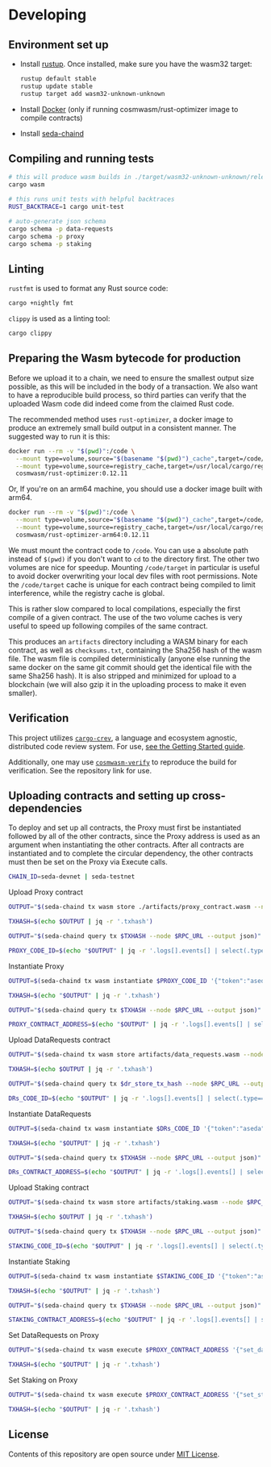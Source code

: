 # Developing


## Environment set up

- Install [rustup][1]. Once installed, make sure you have the wasm32 target:

  ```bash
  rustup default stable
  rustup update stable
  rustup target add wasm32-unknown-unknown
  ```

- Install [Docker][2] (only if running cosmwasm/rust-optimizer image to compile contracts)

- Install [seda-chaind][3]

## Compiling and running tests

```sh
# this will produce wasm builds in ./target/wasm32-unknown-unknown/release
cargo wasm

# this runs unit tests with helpful backtraces
RUST_BACKTRACE=1 cargo unit-test

# auto-generate json schema
cargo schema -p data-requests
cargo schema -p proxy
cargo schema -p staking
```

## Linting

`rustfmt` is used to format any Rust source code:

```bash
cargo +nightly fmt
```

`clippy` is used as a linting tool:

```bash
cargo clippy
```

## Preparing the Wasm bytecode for production

Before we upload it to a chain, we need to ensure the smallest output size possible,
as this will be included in the body of a transaction. We also want to have a
reproducible build process, so third parties can verify that the uploaded Wasm
code did indeed come from the claimed Rust code.

The recommended method uses `rust-optimizer`, a docker image to
produce an extremely small build output in a consistent manner. The suggested way
to run it is this:

```sh
docker run --rm -v "$(pwd)":/code \
  --mount type=volume,source="$(basename "$(pwd)")_cache",target=/code/target \
  --mount type=volume,source=registry_cache,target=/usr/local/cargo/registry \
  cosmwasm/rust-optimizer:0.12.11
```

Or, If you're on an arm64 machine, you should use a docker image built with arm64.
```sh
docker run --rm -v "$(pwd)":/code \
  --mount type=volume,source="$(basename "$(pwd)")_cache",target=/code/target \
  --mount type=volume,source=registry_cache,target=/usr/local/cargo/registry \
  cosmwasm/rust-optimizer-arm64:0.12.11
```

We must mount the contract code to `/code`. You can use a absolute path instead of `$(pwd)` if you don't want to `cd` to the directory first. The other two volumes are nice for speedup. Mounting `/code/target` in particular is useful to avoid docker overwriting your local dev files with root permissions. Note the `/code/target` cache is unique for each contract being compiled to limit interference, while the registry cache is global.

This is rather slow compared to local compilations, especially the first compile of a given contract. The use of the two volume caches is very useful to speed up following compiles of the same contract.

This produces an `artifacts` directory including a WASM binary for each contract, as well as `checksums.txt`, containing the Sha256 hash of the wasm file. The wasm file is compiled deterministically (anyone else running the same docker on the same git commit should get the identical file with the same Sha256 hash). It is also stripped and minimized for upload to a blockchain (we will also gzip it in the uploading process to make it even smaller).

## Verification

This project utilizes [`cargo-crev`](https://github.com/crev-dev/cargo-crev), a language and ecosystem agnostic, distributed code review system. For use, [see the Getting Started guide](https://github.com/crev-dev/cargo-crev/blob/master/cargo-crev/src/doc/getting_started.md).

Additionally, one may use [`cosmwasm-verify`](https://github.com/CosmWasm/cosmwasm-verify) to reproduce the build for verification. See the repository link for use.



## Uploading contracts and setting up cross-dependencies
To deploy and set up all contracts, the Proxy must first be instantiated followed by all of the other contracts, since the Proxy address is used as an argument when instantiating the other contracts. After all contracts are instantiated and to complete the circular dependency, the other contracts must then be set on the Proxy via Execute calls.

```bash
CHAIN_ID=seda-devnet | seda-testnet
```

Upload Proxy contract
```bash
OUTPUT="$(seda-chaind tx wasm store ./artifacts/proxy_contract.wasm --node $RPC_URL --from $DEV_ACCOUNT --gas-prices 0.1aseda --gas auto --gas-adjustment 1.3 -y --output json --chain-id $CHAIN_ID)"

TXHASH=$(echo $OUTPUT | jq -r '.txhash')

OUTPUT="$(seda-chaind query tx $TXHASH --node $RPC_URL --output json)"

PROXY_CODE_ID=$(echo "$OUTPUT" | jq -r '.logs[].events[] | select(.type=="store_code") | .attributes[] | select(.key=="code_id") | .value')
```


Instantiate Proxy
```bash
OUTPUT=$(seda-chaind tx wasm instantiate $PROXY_CODE_ID '{"token":"aseda"}' --no-admin --from $DEV_ACCOUNT --node $RPC_URL --label proxy$PROXY_CODE_ID --gas-prices 0.1aseda --gas auto --gas-adjustment 1.3 -y --output json --chain-id $CHAIN_ID)

TXHASH=$(echo "$OUTPUT" | jq -r '.txhash')

OUTPUT="$(seda-chaind query tx $TXHASH --node $RPC_URL --output json)"

PROXY_CONTRACT_ADDRESS=$(echo "$OUTPUT" | jq -r '.logs[].events[] | select(.type=="instantiate") | .attributes[] | select(.key=="_contract_address") | .value')
```

Upload DataRequests contract
```bash
OUTPUT="$(seda-chaind tx wasm store artifacts/data_requests.wasm --node $RPC_URL --from $DEV_ACCOUNT --gas-prices 0.1aseda --gas auto --gas-adjustment 1.3 -y --output json --chain-id $CHAIN_ID)"

TXHASH=$(echo $OUTPUT | jq -r '.txhash')

OUTPUT="$(seda-chaind query tx $dr_store_tx_hash --node $RPC_URL --output json)"

DRs_CODE_ID=$(echo "$OUTPUT" | jq -r '.logs[].events[] | select(.type=="store_code") | .attributes[] | select(.key=="code_id") | .value')
```

Instantiate DataRequests

```bash
OUTPUT=$(seda-chaind tx wasm instantiate $DRs_CODE_ID '{"token":"aseda", "proxy": "'$PROXY_CONTRACT_ADDRESS'" }' --no-admin --from $DEV_ACCOUNT --node $RPC_URL --label dr$DRs_CODE_ID --gas-prices 0.1aseda --gas auto --gas-adjustment 1.3 -y --output json --chain-id $CHAIN_ID)

TXHASH=$(echo "$OUTPUT" | jq -r '.txhash')

OUTPUT="$(seda-chaind query tx $TXHASH --node $RPC_URL --output json)"

DRs_CONTRACT_ADDRESS=$(echo "$OUTPUT" | jq -r '.logs[].events[] | select(.type=="instantiate") | .attributes[] | select(.key=="_contract_address") | .value')
  ```

Upload Staking contract
```bash
OUTPUT="$(seda-chaind tx wasm store artifacts/staking.wasm --node $RPC_URL --from $DEV_ACCOUNT --gas-prices 0.1aseda --gas auto --gas-adjustment 1.3 -y --output json --chain-id $CHAIN_ID)"

TXHASH=$(echo $OUTPUT | jq -r '.txhash')

OUTPUT="$(seda-chaind query tx $TXHASH --node $RPC_URL --output json)"

STAKING_CODE_ID=$(echo "$OUTPUT" | jq -r '.logs[].events[] | select(.type=="store_code") | .attributes[] | select(.key=="code_id") | .value')
```


Instantiate Staking
```bash
OUTPUT=$(seda-chaind tx wasm instantiate $STAKING_CODE_ID '{"token":"aseda", "proxy":  "'$PROXY_CONTRACT_ADDRESS'" }' --no-admin --from $DEV_ACCOUNT --node $RPC_URL --label staking$staking_code_id --gas-prices 0.1aseda --gas auto --gas-adjustment 1.3 -y --output json --chain-id $CHAIN_ID)

TXHASH=$(echo "$OUTPUT" | jq -r '.txhash')

OUTPUT="$(seda-chaind query tx $TXHASH --node $RPC_URL --output json)"

STAKING_CONTRACT_ADDRESS=$(echo "$OUTPUT" | jq -r '.logs[].events[] | select(.type=="instantiate") | .attributes[] | select(.key=="_contract_address") | .value')
```

Set DataRequests on Proxy
```bash
OUTPUT="$(seda-chaind tx wasm execute $PROXY_CONTRACT_ADDRESS '{"set_data_requests":{"contract": "'$DRs_CONTRACT_ADDRESS'" }}' --from $DEV_ACCOUNT --node $RPC_URL --gas-prices 0.1aseda --gas auto --gas-adjustment 1.3 -y --output json --chain-id $CHAIN_ID)"

TXHASH=$(echo "$OUTPUT" | jq -r '.txhash')
```

Set Staking on Proxy
```bash
OUTPUT="$(seda-chaind tx wasm execute $PROXY_CONTRACT_ADDRESS '{"set_staking":{"contract": "'$STAKING_CONTRACT_ADDRESS'" }}' --from $DEV_ACCOUNT --node $RPC_URL --gas-prices 0.1aseda --gas auto --gas-adjustment 1.3 -y --output json --chain-id $CHAIN_ID)"

TXHASH=$(echo "$OUTPUT" | jq -r '.txhash')
```


## License
Contents of this repository are open source under [MIT License](LICENSE).

[1]: https://rustup.rs/
[2]: https://docs.docker.com/get-docker/
[3]: https://github.com/sedaprotocol/seda-chain